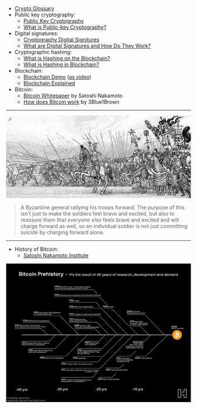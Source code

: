 
- [Crypto Glossary](https://a16z.com/2019/11/08/crypto-glossary/)
- Public key cryptography:
	- [Public Key Cryptography](https://www.youtube.com/watch?v=GSIDS_lvRv4)
	- [What is Public-key Cryptography?](https://www.globalsign.com/en/ssl-information-center/what-is-public-key-cryptography)
- Digital signatures:
	- [Cryptography Digital Signitures](https://www.tutorialspoint.com/cryptography/cryptography_digital_signatures.htm)
	- [What are Digital Signatures and How Do They Work?](https://www.youtube.com/watch?v=JR4_RBb8A9Q)
- Cryptographic hashing:
	- [What is Hashing on the Blockchain?](https://www.youtube.com/watch?v=IGSB9zoSx70)
	- [What is Hashing in Blockchain?](https://learn.bybit.com/blockchain/what-is-hashing-in-blockchain/)
- Blockchain:
	- [Blockchain Demo](https://andersbrownworth.com/blockchain/) ([as video](https://www.youtube.com/watch?v=_160oMzblY8))
	- [Blockchain Explained](https://www.investopedia.com/terms/b/blockchain.asp)
- Bitcoin:
	- [Bitcoin Whitepaper](https://bitcoin.org/bitcoin.pdf) by Satoshi Nakamoto
	- [How does Bitcoin work](https://www.youtube.com/watch?v=bBC-nXj3Ng4) by 3Blue1Brown

---

![byzantine generals](imgs/byzantine-generals.png)

> A Byzantine general rallying his troops forward. The purpose of this isn't just to make the soldiers feel brave and excited, but also to reassure them that _everyone else_ feels brave and excited and will charge forward as well, so an individual soldier is not just committing suicide by charging forward alone.

---

- History of Bitcoin:
	- [Satoshi Nakamoto Institute](https://nakamotoinstitute.org/)

![bitcoin prehistory](imgs/bitcoin-prehistory.png)